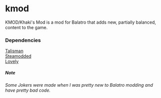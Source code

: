 # kmod

KMOD/Khaki's Mod is a mod for Balatro that adds new, partially balanced, content to the game.  

### Dependencies

[Talisman](https://github.com/mathisfun0/talisman)  
[Steamodded](https://github.com/Steamodded/smods)  
[Lovely](https://github.com/ethangreen-dev/lovely-injector)
  
##### Note
*Some Jokers were made when I was pretty new to Balatro modding and have pretty bad code.* <!-- ill fix them later -->